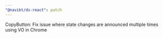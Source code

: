 ```yaml
---
"@navikt/ds-react": patch
---
```


CopyButton: Fix issue where state changes are announced multiple times using VO in Chrome
